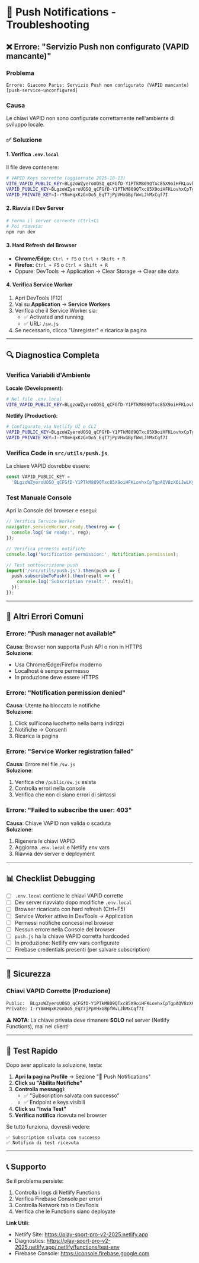 # 🔧 Push Notifications - Troubleshooting

## ❌ Errore: "Servizio Push non configurato (VAPID mancante)"

### Problema
```
Errore: Giacomo Paris: Servizio Push non configurato (VAPID mancante) 
[push-service-unconfigured]
```

### Causa
Le chiavi VAPID non sono configurate correttamente nell'ambiente di sviluppo locale.

### ✅ Soluzione

#### 1. Verifica `.env.local`
Il file deve contenere:
```bash
# VAPID Keys corrette (aggiornate 2025-10-13)
VITE_VAPID_PUBLIC_KEY=BLgzoWZyeroUOSQ_qCFGfD-Y1PTkM809QTxc85X9oiHFKLovhxCpTgpAQV8zX6iJwLKy_wmMEQx7HHZUKrXusdM
VAPID_PUBLIC_KEY=BLgzoWZyeroUOSQ_qCFGfD-Y1PTkM809QTxc85X9oiHFKLovhxCpTgpAQV8zX6iJwLKy_wmMEQx7HHZUKrXusdM
VAPID_PRIVATE_KEY=I-rY8mHqxKzGnDo5_EqT7jPpVHxGBpfWvLJhMxCqf7I
```

#### 2. Riavvia il Dev Server
```bash
# Ferma il server corrente (Ctrl+C)
# Poi riavvia:
npm run dev
```

#### 3. Hard Refresh del Browser
- **Chrome/Edge**: `Ctrl + F5` o `Ctrl + Shift + R`
- **Firefox**: `Ctrl + F5` o `Ctrl + Shift + R`
- Oppure: DevTools → Application → Clear Storage → Clear site data

#### 4. Verifica Service Worker
1. Apri DevTools (F12)
2. Vai su **Application** → **Service Workers**
3. Verifica che il Service Worker sia:
   - ✅ Activated and running
   - ✅ URL: `/sw.js`
4. Se necessario, clicca "Unregister" e ricarica la pagina

---

## 🔍 Diagnostica Completa

### Verifica Variabili d'Ambiente

**Locale (Development)**:
```bash
# Nel file .env.local
VITE_VAPID_PUBLIC_KEY=BLgzoWZyeroUOSQ_qCFGfD-Y1PTkM809QTxc85X9oiHFKLovhxCpTgpAQV8zX6iJwLKy_wmMEQx7HHZUKrXusdM
```

**Netlify (Production)**:
```bash
# Configurato via Netlify UI o CLI
VAPID_PUBLIC_KEY=BLgzoWZyeroUOSQ_qCFGfD-Y1PTkM809QTxc85X9oiHFKLovhxCpTgpAQV8zX6iJwLKy_wmMEQx7HHZUKrXusdM
VAPID_PRIVATE_KEY=I-rY8mHqxKzGnDo5_EqT7jPpVHxGBpfWvLJhMxCqf7I
```

### Verifica Code in `src/utils/push.js`

La chiave VAPID dovrebbe essere:
```javascript
const VAPID_PUBLIC_KEY =
  'BLgzoWZyeroUOSQ_qCFGfD-Y1PTkM809QTxc85X9oiHFKLovhxCpTgpAQV8zX6iJwLKy_wmMEQx7HHZUKrXusdM';
```

### Test Manuale Console

Apri la Console del browser e esegui:
```javascript
// Verifica Service Worker
navigator.serviceWorker.ready.then(reg => {
  console.log('SW ready:', reg);
});

// Verifica permessi notifiche
console.log('Notification permission:', Notification.permission);

// Test sottoscrizione push
import('/src/utils/push.js').then(push => {
  push.subscribeToPush().then(result => {
    console.log('Subscription result:', result);
  });
});
```

---

## 🐛 Altri Errori Comuni

### Errore: "Push manager not available"
**Causa**: Browser non supporta Push API o non in HTTPS  
**Soluzione**: 
- Usa Chrome/Edge/Firefox moderno
- Localhost è sempre permesso
- In produzione deve essere HTTPS

### Errore: "Notification permission denied"
**Causa**: Utente ha bloccato le notifiche  
**Soluzione**:
1. Click sull'icona lucchetto nella barra indirizzi
2. Notifiche → Consenti
3. Ricarica la pagina

### Errore: "Service Worker registration failed"
**Causa**: Errore nel file `/sw.js`  
**Soluzione**:
1. Verifica che `/public/sw.js` esista
2. Controlla errori nella console
3. Verifica che non ci siano errori di sintassi

### Errore: "Failed to subscribe the user: 403"
**Causa**: Chiave VAPID non valida o scaduta  
**Soluzione**:
1. Rigenera le chiavi VAPID
2. Aggiorna `.env.local` e Netlify env vars
3. Riavvia dev server e deployment

---

## 📊 Checklist Debugging

- [ ] `.env.local` contiene le chiavi VAPID corrette
- [ ] Dev server riavviato dopo modifiche `.env.local`
- [ ] Browser ricaricato con hard refresh (Ctrl+F5)
- [ ] Service Worker attivo in DevTools → Application
- [ ] Permessi notifiche concessi nel browser
- [ ] Nessun errore nella Console del browser
- [ ] `push.js` ha la chiave VAPID corretta hardcoded
- [ ] In produzione: Netlify env vars configurate
- [ ] Firebase credentials presenti (per salvare subscription)

---

## 🔐 Sicurezza

### Chiavi VAPID Corrette (Produzione)
```bash
Public:  BLgzoWZyeroUOSQ_qCFGfD-Y1PTkM809QTxc85X9oiHFKLovhxCpTgpAQV8zX6iJwLKy_wmMEQx7HHZUKrXusdM
Private: I-rY8mHqxKzGnDo5_EqT7jPpVHxGBpfWvLJhMxCqf7I
```

⚠️ **NOTA**: La chiave privata deve rimanere **SOLO** nel server (Netlify Functions), mai nel client!

---

## 🎯 Test Rapido

Dopo aver applicato la soluzione, testa:

1. **Apri la pagina Profile** → Sezione "🔔 Push Notifications"
2. **Click su "Abilita Notifiche"**
3. **Controlla messaggi**:
   - ✅ "Subscription salvata con successo"
   - ✅ Endpoint e keys visibili
4. **Click su "Invia Test"**
5. **Verifica notifica** ricevuta nel browser

Se tutto funziona, dovresti vedere:
```
✅ Subscription salvata con successo
✅ Notifica di test ricevuta
```

---

## 📞 Supporto

Se il problema persiste:
1. Controlla i logs di Netlify Functions
2. Verifica Firebase Console per errori
3. Controlla Network tab in DevTools
4. Verifica che le Functions siano deployate

**Link Utili**:
- Netlify Site: https://play-sport-pro-v2-2025.netlify.app
- Diagnostics: https://play-sport-pro-v2-2025.netlify.app/.netlify/functions/test-env
- Firebase Console: https://console.firebase.google.com
